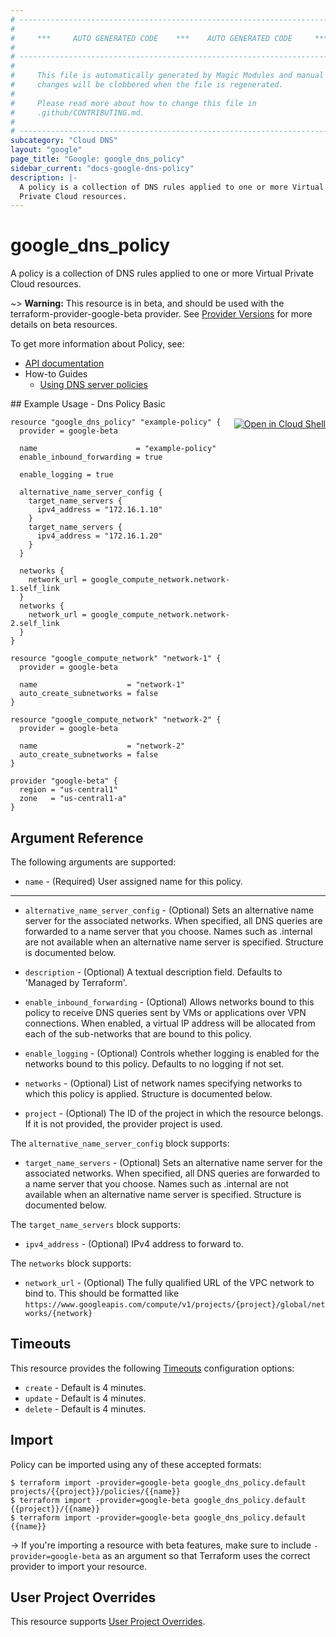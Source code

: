 ```yaml
---
# ----------------------------------------------------------------------------
#
#     ***     AUTO GENERATED CODE    ***    AUTO GENERATED CODE     ***
#
# ----------------------------------------------------------------------------
#
#     This file is automatically generated by Magic Modules and manual
#     changes will be clobbered when the file is regenerated.
#
#     Please read more about how to change this file in
#     .github/CONTRIBUTING.md.
#
# ----------------------------------------------------------------------------
subcategory: "Cloud DNS"
layout: "google"
page_title: "Google: google_dns_policy"
sidebar_current: "docs-google-dns-policy"
description: |-
  A policy is a collection of DNS rules applied to one or more Virtual
  Private Cloud resources.
---
```


# google\_dns\_policy

A policy is a collection of DNS rules applied to one or more Virtual
Private Cloud resources.

~> **Warning:** This resource is in beta, and should be used with the terraform-provider-google-beta provider.
See [Provider Versions](https://terraform.io/docs/providers/google/guides/provider_versions.html) for more details on beta resources.

To get more information about Policy, see:

* [API documentation](https://cloud.google.com/dns/docs/reference/v1beta2/policies)
* How-to Guides
    * [Using DNS server policies](https://cloud.google.com/dns/zones/#using-dns-server-policies)

<div class = "oics-button" style="float: right; margin: 0 0 -15px">
  <a href="https://console.cloud.google.com/cloudshell/open?cloudshell_git_repo=https%3A%2F%2Fgithub.com%2Fterraform-google-modules%2Fdocs-examples.git&cloudshell_working_dir=dns_policy_basic&cloudshell_image=gcr.io%2Fgraphite-cloud-shell-images%2Fterraform%3Alatest&open_in_editor=main.tf&cloudshell_print=.%2Fmotd&cloudshell_tutorial=.%2Ftutorial.md" target="_blank">
    <img alt="Open in Cloud Shell" src="//gstatic.com/cloudssh/images/open-btn.svg" style="max-height: 44px; margin: 32px auto; max-width: 100%;">
  </a>
</div>
## Example Usage - Dns Policy Basic


```hcl
resource "google_dns_policy" "example-policy" {
  provider = google-beta

  name                      = "example-policy"
  enable_inbound_forwarding = true

  enable_logging = true

  alternative_name_server_config {
    target_name_servers {
      ipv4_address = "172.16.1.10"
    }
    target_name_servers {
      ipv4_address = "172.16.1.20"
    }
  }

  networks {
    network_url = google_compute_network.network-1.self_link
  }
  networks {
    network_url = google_compute_network.network-2.self_link
  }
}

resource "google_compute_network" "network-1" {
  provider = google-beta

  name                    = "network-1"
  auto_create_subnetworks = false
}

resource "google_compute_network" "network-2" {
  provider = google-beta

  name                    = "network-2"
  auto_create_subnetworks = false
}

provider "google-beta" {
  region = "us-central1"
  zone   = "us-central1-a"
}
```

## Argument Reference

The following arguments are supported:


* `name` -
  (Required)
  User assigned name for this policy.


- - -


* `alternative_name_server_config` -
  (Optional)
  Sets an alternative name server for the associated networks.
  When specified, all DNS queries are forwarded to a name server that you choose.
  Names such as .internal are not available when an alternative name server is specified.  Structure is documented below.

* `description` -
  (Optional)
  A textual description field. Defaults to 'Managed by Terraform'.

* `enable_inbound_forwarding` -
  (Optional)
  Allows networks bound to this policy to receive DNS queries sent
  by VMs or applications over VPN connections. When enabled, a
  virtual IP address will be allocated from each of the sub-networks
  that are bound to this policy.

* `enable_logging` -
  (Optional)
  Controls whether logging is enabled for the networks bound to this policy.
  Defaults to no logging if not set.

* `networks` -
  (Optional)
  List of network names specifying networks to which this policy is applied.  Structure is documented below.

* `project` - (Optional) The ID of the project in which the resource belongs.
    If it is not provided, the provider project is used.


The `alternative_name_server_config` block supports:

* `target_name_servers` -
  (Optional)
  Sets an alternative name server for the associated networks. When specified,
  all DNS queries are forwarded to a name server that you choose. Names such as .internal
  are not available when an alternative name server is specified.  Structure is documented below.


The `target_name_servers` block supports:

* `ipv4_address` -
  (Optional)
  IPv4 address to forward to.

The `networks` block supports:

* `network_url` -
  (Optional)
  The fully qualified URL of the VPC network to bind to.
  This should be formatted like
  `https://www.googleapis.com/compute/v1/projects/{project}/global/networks/{network}`


## Timeouts

This resource provides the following
[Timeouts](/docs/configuration/resources.html#timeouts) configuration options:

- `create` - Default is 4 minutes.
- `update` - Default is 4 minutes.
- `delete` - Default is 4 minutes.

## Import

Policy can be imported using any of these accepted formats:

```
$ terraform import -provider=google-beta google_dns_policy.default projects/{{project}}/policies/{{name}}
$ terraform import -provider=google-beta google_dns_policy.default {{project}}/{{name}}
$ terraform import -provider=google-beta google_dns_policy.default {{name}}
```

-> If you're importing a resource with beta features, make sure to include `-provider=google-beta`
as an argument so that Terraform uses the correct provider to import your resource.

## User Project Overrides

This resource supports [User Project Overrides](https://www.terraform.io/docs/providers/google/guides/provider_reference.html#user_project_override).

